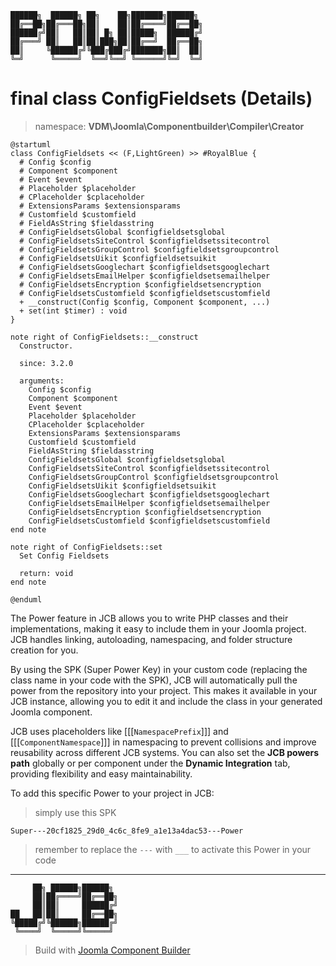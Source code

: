 ```
██████╗  ██████╗ ██╗    ██╗███████╗██████╗
██╔══██╗██╔═══██╗██║    ██║██╔════╝██╔══██╗
██████╔╝██║   ██║██║ █╗ ██║█████╗  ██████╔╝
██╔═══╝ ██║   ██║██║███╗██║██╔══╝  ██╔══██╗
██║     ╚██████╔╝╚███╔███╔╝███████╗██║  ██║
╚═╝      ╚═════╝  ╚══╝╚══╝ ╚══════╝╚═╝  ╚═╝
```
# final class ConfigFieldsets (Details)
> namespace: **VDM\Joomla\Componentbuilder\Compiler\Creator**

```uml
@startuml
class ConfigFieldsets << (F,LightGreen) >> #RoyalBlue {
  # Config $config
  # Component $component
  # Event $event
  # Placeholder $placeholder
  # CPlaceholder $cplaceholder
  # ExtensionsParams $extensionsparams
  # Customfield $customfield
  # FieldAsString $fieldasstring
  # ConfigFieldsetsGlobal $configfieldsetsglobal
  # ConfigFieldsetsSiteControl $configfieldsetssitecontrol
  # ConfigFieldsetsGroupControl $configfieldsetsgroupcontrol
  # ConfigFieldsetsUikit $configfieldsetsuikit
  # ConfigFieldsetsGooglechart $configfieldsetsgooglechart
  # ConfigFieldsetsEmailHelper $configfieldsetsemailhelper
  # ConfigFieldsetsEncryption $configfieldsetsencryption
  # ConfigFieldsetsCustomfield $configfieldsetscustomfield
  + __construct(Config $config, Component $component, ...)
  + set(int $timer) : void
}

note right of ConfigFieldsets::__construct
  Constructor.

  since: 3.2.0
  
  arguments:
    Config $config
    Component $component
    Event $event
    Placeholder $placeholder
    CPlaceholder $cplaceholder
    ExtensionsParams $extensionsparams
    Customfield $customfield
    FieldAsString $fieldasstring
    ConfigFieldsetsGlobal $configfieldsetsglobal
    ConfigFieldsetsSiteControl $configfieldsetssitecontrol
    ConfigFieldsetsGroupControl $configfieldsetsgroupcontrol
    ConfigFieldsetsUikit $configfieldsetsuikit
    ConfigFieldsetsGooglechart $configfieldsetsgooglechart
    ConfigFieldsetsEmailHelper $configfieldsetsemailhelper
    ConfigFieldsetsEncryption $configfieldsetsencryption
    ConfigFieldsetsCustomfield $configfieldsetscustomfield
end note

note right of ConfigFieldsets::set
  Set Config Fieldsets

  return: void
end note
 
@enduml
```

The Power feature in JCB allows you to write PHP classes and their implementations, making it easy to include them in your Joomla project. JCB handles linking, autoloading, namespacing, and folder structure creation for you.

By using the SPK (Super Power Key) in your custom code (replacing the class name in your code with the SPK), JCB will automatically pull the power from the repository into your project. This makes it available in your JCB instance, allowing you to edit it and include the class in your generated Joomla component.

JCB uses placeholders like [[[`NamespacePrefix`]]] and [[[`ComponentNamespace`]]] in namespacing to prevent collisions and improve reusability across different JCB systems. You can also set the **JCB powers path** globally or per component under the **Dynamic Integration** tab, providing flexibility and easy maintainability.

To add this specific Power to your project in JCB:

> simply use this SPK
```
Super---20cf1825_29d0_4c6c_8fe9_a1e13a4dac53---Power
```
> remember to replace the `---` with `___` to activate this Power in your code

---
```
     ██╗ ██████╗██████╗
     ██║██╔════╝██╔══██╗
     ██║██║     ██████╔╝
██   ██║██║     ██╔══██╗
╚█████╔╝╚██████╗██████╔╝
 ╚════╝  ╚═════╝╚═════╝
```
> Build with [Joomla Component Builder](https://git.vdm.dev/joomla/Component-Builder)

